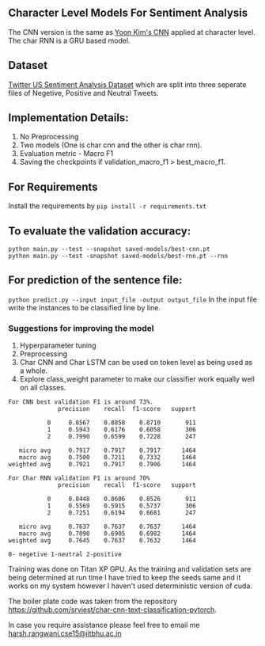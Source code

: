 ## Character Level Models For Sentiment Analysis
The CNN version is the same as [Yoon Kim's CNN](https://arxiv.org/pdf/1408.5882.pdf) applied at character level. The char RNN is a GRU based model.

## Dataset
[Twitter US Sentiment Analysis Dataset](https://www.kaggle.com/crowdflower/twitter-airline-sentiment) which are split into three seperate files of Negetive, Positive and Neutral Tweets.
 
## Implementation Details:

1) No Preprocessing 
2) Two models (One is char cnn and the other is char rnn).
3) Evaluation metric - Macro F1
4) Saving the checkpoints if validation_macro_f1 > best_macro_f1.

## For Requirements
Install the requirements by ```pip install -r requirements.txt```

## To evaluate the validation accuracy:


```python main.py --test --snapshot saved-models/best-cnn.pt```  
```python main.py --test -snapshot saved-models/best-rnn.pt --rnn```  

## For prediction of the sentence file:

```python predict.py --input input_file -output output_file```
In the input file write the instances to be classified line by line.

### Suggestions for improving the model
1) Hyperparameter tuning
2) Preprocessing
3) Char CNN and Char LSTM can be used on token level as being used as a whole.
4) Explore class_weight parameter to make our classifier work equally well on all classes.

```
For CNN best validation F1 is around 73%. 
              precision    recall  f1-score   support

           0     0.8567    0.8858    0.8710       911
           1     0.5943    0.6176    0.6058       306
           2     0.7990    0.6599    0.7228       247

   micro avg     0.7917    0.7917    0.7917      1464
   macro avg     0.7500    0.7211    0.7332      1464
weighted avg     0.7921    0.7917    0.7906      1464
```

```
For Char RNN validation F1 is around 70%
              precision    recall  f1-score   support

           0     0.8448    0.8606    0.8526       911
           1     0.5569    0.5915    0.5737       306
           2     0.7251    0.6194    0.6681       247

   micro avg     0.7637    0.7637    0.7637      1464
   macro avg     0.7090    0.6905    0.6982      1464
weighted avg     0.7645    0.7637    0.7632      1464

0- negetive 1-neutral 2-positive
```

Training was done on Titan XP GPU. As the training and validation sets are being determined at run time I have tried to keep the seeds same and it works on my system however I haven't used deterministic version of cuda. 

The boiler plate code was taken from the repository https://github.com/srviest/char-cnn-text-classification-pytorch.

In case you require assistance please feel free to email me harsh.rangwani.cse15@iitbhu.ac.in


